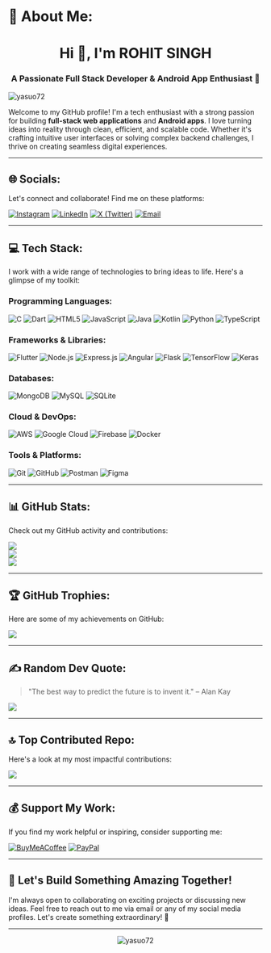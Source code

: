 # 💫 About Me:
<h1 align="center">Hi 👋, I'm ROHIT SINGH</h1>
<h3 align="center">A Passionate Full Stack Developer & Android App Enthusiast 🚀</h3>

<p align="left"> 
  <img src="https://komarev.com/ghpvc/?username=yasuo72&label=Profile%20views&color=0e75b6&style=flat" alt="yasuo72" /> 
</p>

Welcome to my GitHub profile! I'm a tech enthusiast with a strong passion for building **full-stack web applications** and **Android apps**. I love turning ideas into reality through clean, efficient, and scalable code. Whether it's crafting intuitive user interfaces or solving complex backend challenges, I thrive on creating seamless digital experiences.

---

## 🌐 Socials:
Let's connect and collaborate! Find me on these platforms:

[![Instagram](https://img.shields.io/badge/Instagram-%23E4405F.svg?logo=Instagram&logoColor=white)](https://instagram.com/ii_rohiit_ii) 
[![LinkedIn](https://img.shields.io/badge/LinkedIn-%230077B5.svg?logo=linkedin&logoColor=white)](https://linkedin.com/in/rohit-singh-47b9a0302) 
[![X (Twitter)](https://img.shields.io/badge/X-black.svg?logo=X&logoColor=white)](https://x.com/Rohitsi12148892) 
[![Email](https://img.shields.io/badge/Email-D14836?logo=gmail&logoColor=white)](mailto:rs965198@gmail.com)

---

## 💻 Tech Stack:
I work with a wide range of technologies to bring ideas to life. Here's a glimpse of my toolkit:

### **Programming Languages:**
![C](https://img.shields.io/badge/c-%2300599C.svg?style=plastic&logo=c&logoColor=white) 
![Dart](https://img.shields.io/badge/dart-%230175C2.svg?style=plastic&logo=dart&logoColor=white) 
![HTML5](https://img.shields.io/badge/html5-%23E34F26.svg?style=plastic&logo=html5&logoColor=white) 
![JavaScript](https://img.shields.io/badge/javascript-%23323330.svg?style=plastic&logo=javascript&logoColor=%23F7DF1E) 
![Java](https://img.shields.io/badge/java-%23ED8B00.svg?style=plastic&logo=openjdk&logoColor=white) 
![Kotlin](https://img.shields.io/badge/kotlin-%237F52FF.svg?style=plastic&logo=kotlin&logoColor=white) 
![Python](https://img.shields.io/badge/python-3670A0?style=plastic&logo=python&logoColor=ffdd54) 
![TypeScript](https://img.shields.io/badge/typescript-%23007ACC.svg?style=plastic&logo=typescript&logoColor=white)

### **Frameworks & Libraries:**
![Flutter](https://img.shields.io/badge/Flutter-%2302569B.svg?style=plastic&logo=Flutter&logoColor=white) 
![Node.js](https://img.shields.io/badge/node.js-6DA55F?style=plastic&logo=node.js&logoColor=white) 
![Express.js](https://img.shields.io/badge/express.js-%23404d59.svg?style=plastic&logo=express&logoColor=%2361DAFB) 
![Angular](https://img.shields.io/badge/angular-%23DD0031.svg?style=plastic&logo=angular&logoColor=white) 
![Flask](https://img.shields.io/badge/flask-%23000.svg?style=plastic&logo=flask&logoColor=white) 
![TensorFlow](https://img.shields.io/badge/TensorFlow-%23FF6F00.svg?style=plastic&logo=TensorFlow&logoColor=white) 
![Keras](https://img.shields.io/badge/Keras-%23D00000.svg?style=plastic&logo=Keras&logoColor=white)

### **Databases:**
![MongoDB](https://img.shields.io/badge/MongoDB-%234ea94b.svg?style=plastic&logo=mongodb&logoColor=white) 
![MySQL](https://img.shields.io/badge/mysql-4479A1.svg?style=plastic&logo=mysql&logoColor=white) 
![SQLite](https://img.shields.io/badge/sqlite-%2307405e.svg?style=plastic&logo=sqlite&logoColor=white)

### **Cloud & DevOps:**
![AWS](https://img.shields.io/badge/AWS-%23FF9900.svg?style=plastic&logo=amazon-aws&logoColor=white) 
![Google Cloud](https://img.shields.io/badge/GoogleCloud-%234285F4.svg?style=plastic&logo=google-cloud&logoColor=white) 
![Firebase](https://img.shields.io/badge/firebase-%23039BE5.svg?style=plastic&logo=firebase) 
![Docker](https://img.shields.io/badge/docker-%230db7ed.svg?style=plastic&logo=docker&logoColor=white)

### **Tools & Platforms:**
![Git](https://img.shields.io/badge/git-%23F05033.svg?style=plastic&logo=git&logoColor=white) 
![GitHub](https://img.shields.io/badge/github-%23121011.svg?style=plastic&logo=github&logoColor=white) 
![Postman](https://img.shields.io/badge/Postman-FF6C37?style=plastic&logo=postman&logoColor=white) 
![Figma](https://img.shields.io/badge/figma-%23F24E1E.svg?style=plastic&logo=figma&logoColor=white)

---

## 📊 GitHub Stats:
Check out my GitHub activity and contributions:

![](https://github-readme-stats.vercel.app/api?username=yasuo72&theme=radical&hide_border=false&include_all_commits=true&count_private=true)<br/>
![](https://github-readme-streak-stats.herokuapp.com/?user=yasuo72&theme=radical&hide_border=false)<br/>
![](https://github-readme-stats.vercel.app/api/top-langs/?username=yasuo72&theme=radical&hide_border=false&include_all_commits=true&count_private=true&layout=compact)

---

## 🏆 GitHub Trophies:
Here are some of my achievements on GitHub:

![](https://github-profile-trophy.vercel.app/?username=yasuo72&theme=radical&no-frame=false&no-bg=true&margin-w=4)

---

## ✍️ Random Dev Quote:
> "The best way to predict the future is to invent it." – Alan Kay

![](https://quotes-github-readme.vercel.app/api?type=horizontal&theme=radical)

---

## 🔝 Top Contributed Repo:
Here's a look at my most impactful contributions:

![](https://github-contributor-stats.vercel.app/api?username=yasuo72&limit=5&theme=radical&combine_all_yearly_contributions=true)

---

## 💰 Support My Work:
If you find my work helpful or inspiring, consider supporting me:

[![BuyMeACoffee](https://img.shields.io/badge/Buy%20Me%20a%20Coffee-ffdd00?style=for-the-badge&logo=buy-me-a-coffee&logoColor=black)](https://buymeacoffee.com/yasuo72) 
[![PayPal](https://img.shields.io/badge/PayPal-00457C?style=for-the-badge&logo=paypal&logoColor=white)](https://paypal.me/hello)

---

## 🚀 Let's Build Something Amazing Together!
I'm always open to collaborating on exciting projects or discussing new ideas. Feel free to reach out to me via email or any of my social media profiles. Let's create something extraordinary! 🌟

---

<p align="center"> 
  <img src="https://visitcount.itsvg.in/api?id=yasuo72&icon=0&color=0" alt="yasuo72" /> 
</p>

<!-- Proudly created with GPRM ( https://gprm.itsvg.in ) -->
